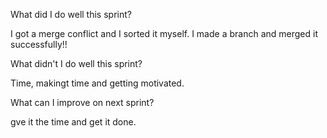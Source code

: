 What did I do well this sprint?

I got a merge conflict and I sorted it myself. I made a branch and merged it successfully!!

 What didn't I do well this sprint?

 Time, makingt time and getting motivated.

 What can I improve on next sprint?
 
 gve it the time and get it done.